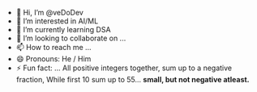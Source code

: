 - 👋 Hi, I’m @veDoDev
- 👀 I’m interested in AI/ML
- 🌱 I’m currently learning DSA
- 💞️ I’m looking to collaborate on ...
- 📫 How to reach me ...
- 😄 Pronouns: He / Him
- ⚡ Fun fact: ... All positive integers together, sum up to a negative fraction, While first 10 sum up to 55... **small, but not negative atleast.**

<!---
veDoDev/veDoDev is a ✨ special ✨ repository because its `README.md` (this file) appears on your GitHub profile.
You can click the Preview link to take a look at your changes.
--->

